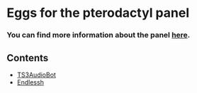 # Eggs for the pterodactyl panel
### You can find more information about the panel [here](https://pterodactyl.io/).

## Contents
* [TS3AudioBot](/TS3AudioBot)
* [Endlessh](/Endlessh)